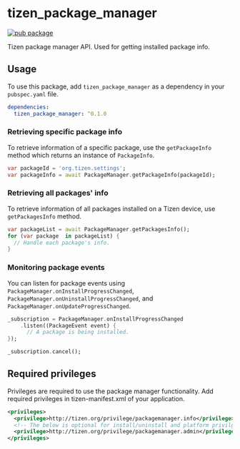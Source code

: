 # tizen_package_manager

 [![pub package](https://img.shields.io/pub/v/tizen_package_manager.svg)](https://pub.dev/packages/tizen_package_manager)

Tizen package manager API. Used for getting installed package info.

## Usage

To use this package, add `tizen_package_manager` as a dependency in your `pubspec.yaml` file.

```yaml
dependencies:
  tizen_package_manager: ^0.1.0
```

### Retrieving specific package info

To retrieve information of a specific package, use the `getPackageInfo` method which returns an instance of `PackageInfo`.

```dart
var packageId = 'org.tizen.settings';
var packageInfo = await PackageManager.getPackageInfo(packageId);
```

### Retrieving all packages' info

To retrieve information of all packages installed on a Tizen device, use `getPackagesInfo` method.

```dart
var packageList = await PackageManager.getPackagesInfo();
for (var package  in packageList) {
  // Handle each package's info.
}
```

### Monitoring package events

You can listen for package events using `PackageManager.onInstallProgressChanged`, `PackageManager.onUninstallProgressChanged`, and `PackageManager.onUpdateProgressChanged`.

```dart
_subscription = PackageManager.onInstallProgressChanged
    .listen((PackageEvent event) {
      // A package is being installed.
});

_subscription.cancel();
```

## Required privileges

Privileges are required to use the package manager functionality. Add required privileges in tizen-manifest.xml of your application.

```xml
<privileges>
  <privilege>http://tizen.org/privilege/packagemanager.info</privilege>
  <!-- The below is optional for install/uninstall and platform privilge -->
  <privilege>http://tizen.org/privilege/packagemanager.admin</privilege>
</privileges>
```
